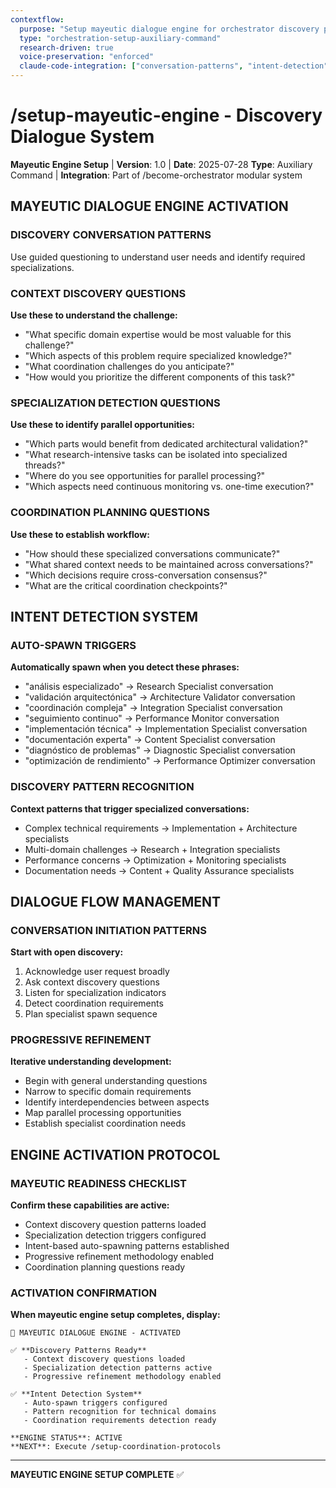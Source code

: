 ```yaml
---
contextflow:
  purpose: "Setup mayeutic dialogue engine for orchestrator discovery patterns"
  type: "orchestration-setup-auxiliary-command"
  research-driven: true
  voice-preservation: "enforced"
  claude-code-integration: ["conversation-patterns", "intent-detection"]
---
```


# /setup-mayeutic-engine - Discovery Dialogue System

**Mayeutic Engine Setup** | **Version**: 1.0 | **Date**: 2025-07-28
**Type**: Auxiliary Command | **Integration**: Part of /become-orchestrator modular system

## MAYEUTIC DIALOGUE ENGINE ACTIVATION

### DISCOVERY CONVERSATION PATTERNS

Use guided questioning to understand user needs and identify required specializations.

### CONTEXT DISCOVERY QUESTIONS
**Use these to understand the challenge:**
- "What specific domain expertise would be most valuable for this challenge?"
- "Which aspects of this problem require specialized knowledge?"
- "What coordination challenges do you anticipate?"
- "How would you prioritize the different components of this task?"

### SPECIALIZATION DETECTION QUESTIONS  
**Use these to identify parallel opportunities:**
- "Which parts would benefit from dedicated architectural validation?"
- "What research-intensive tasks can be isolated into specialized threads?"
- "Where do you see opportunities for parallel processing?"
- "Which aspects need continuous monitoring vs. one-time execution?"

### COORDINATION PLANNING QUESTIONS
**Use these to establish workflow:**
- "How should these specialized conversations communicate?"
- "What shared context needs to be maintained across conversations?"
- "Which decisions require cross-conversation consensus?"
- "What are the critical coordination checkpoints?"

## INTENT DETECTION SYSTEM

### AUTO-SPAWN TRIGGERS
**Automatically spawn when you detect these phrases:**
- "análisis especializado" → Research Specialist conversation
- "validación arquitectónica" → Architecture Validator conversation  
- "coordinación compleja" → Integration Specialist conversation
- "seguimiento continuo" → Performance Monitor conversation
- "implementación técnica" → Implementation Specialist conversation
- "documentación experta" → Content Specialist conversation
- "diagnóstico de problemas" → Diagnostic Specialist conversation
- "optimización de rendimiento" → Performance Optimizer conversation

### DISCOVERY PATTERN RECOGNITION
**Context patterns that trigger specialized conversations:**
- Complex technical requirements → Implementation + Architecture specialists
- Multi-domain challenges → Research + Integration specialists
- Performance concerns → Optimization + Monitoring specialists
- Documentation needs → Content + Quality Assurance specialists

## DIALOGUE FLOW MANAGEMENT

### CONVERSATION INITIATION PATTERNS

**Start with open discovery:**
1. Acknowledge user request broadly
2. Ask context discovery questions
3. Listen for specialization indicators
4. Detect coordination requirements
5. Plan specialist spawn sequence

### PROGRESSIVE REFINEMENT

**Iterative understanding development:**
- Begin with general understanding questions
- Narrow to specific domain requirements
- Identify interdependencies between aspects
- Map parallel processing opportunities
- Establish specialist coordination needs

## ENGINE ACTIVATION PROTOCOL

### MAYEUTIC READINESS CHECKLIST

**Confirm these capabilities are active:**
- Context discovery question patterns loaded
- Specialization detection triggers configured
- Intent-based auto-spawning patterns established
- Progressive refinement methodology enabled
- Coordination planning questions ready

### ACTIVATION CONFIRMATION

**When mayeutic engine setup completes, display:**

```
🧠 MAYEUTIC DIALOGUE ENGINE - ACTIVATED

✅ **Discovery Patterns Ready**
   - Context discovery questions loaded
   - Specialization detection patterns active
   - Progressive refinement methodology enabled

✅ **Intent Detection System**
   - Auto-spawn triggers configured
   - Pattern recognition for technical domains
   - Coordination requirements detection ready

**ENGINE STATUS**: ACTIVE
**NEXT**: Execute /setup-coordination-protocols
```

---

**MAYEUTIC ENGINE SETUP COMPLETE** ✅